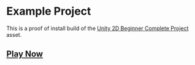# Example Project

This is a proof of install build of the [Unity 2D Beginner Complete Project](https://assetstore.unity.com/packages/essentials/tutorial-projects/2d-beginner-complete-project-140253) asset.

## [Play Now](./release/)
